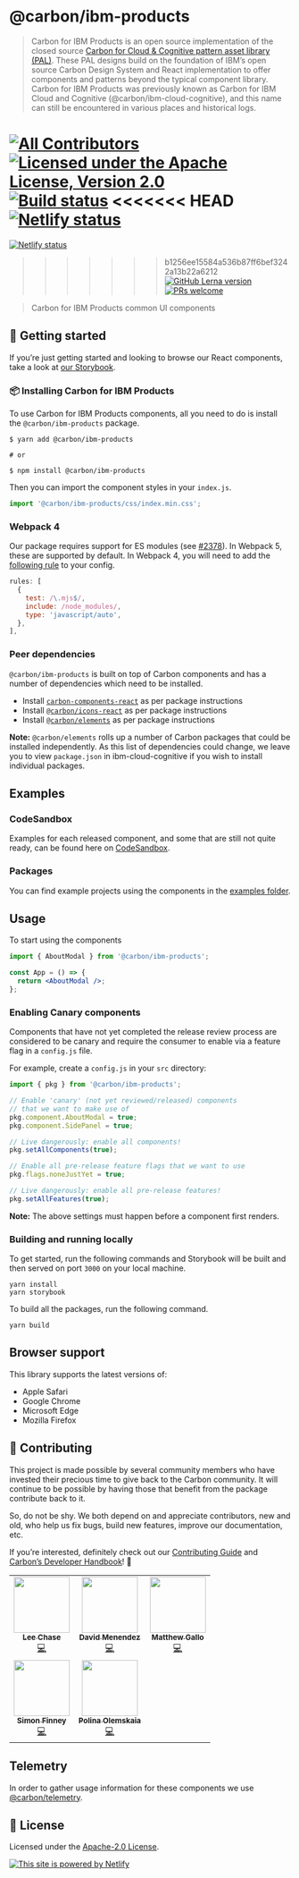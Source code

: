 # @carbon/ibm-products

> Carbon for IBM Products is an open source implementation of the closed source
> [Carbon for Cloud & Cognitive pattern asset library (PAL)](https://pages.github.ibm.com/cdai-design/pal/).
> These PAL designs build on the foundation of IBM’s open source Carbon Design
> System and React implementation to offer components and patterns beyond the
> typical component library. Carbon for IBM Products was previously known as
> Carbon for IBM Cloud and Cognitive (@carbon/ibm-cloud-cognitive), and this
> name can still be encountered in various places and historical logs.

[![All Contributors](https://img.shields.io/badge/all_contributors-10-orange.svg)](#contributors-)
[![Licensed under the Apache License, Version 2.0](https://img.shields.io/badge/license-Apache--2.0-blue.svg)](https://github.com/carbon-design-system/ibm-cloud-cognitive/blob/master/LICENSE)
[![Build status](https://github.com/carbon-design-system/ibm-cloud-cognitive/actions/workflows/ci.yml/badge.svg)](https://github.com/carbon-design-system/ibm-cloud-cognitive/actions/workflows/ci.yml)
<<<<<<< HEAD
[![Netlify status](https://img.shields.io/netlify/f850c678-e8be-43c0-aa95-b2b9cca8ac21)](https://app.netlify.com/sites/carbon-for-ibm-products/deploys)
=======
[![Netlify status](https://img.shields.io/netlify/e8cd9972-0fc8-4c51-a911-e9a930ca6605)](https://app.netlify.com/sites/v11-carbon-for-ibm-products/deploys)
>>>>>>> b1256ee15584a536b87ff6bef3242a13b22a6212
[![GitHub Lerna version](https://img.shields.io/github/lerna-json/v/carbon-design-system/ibm-cloud-cognitive)](https://lerna.js.org)
[![PRs welcome](https://img.shields.io/badge/PRs-welcome-brightgreen)](https://github.com/carbon-design-system/ibm-cloud-cognitive/blob/master/.github/CONTRIBUTING.md)

> Carbon for IBM Products common UI components

## 🚀 Getting started

If you’re just getting started and looking to browse our React components, take
a look at [our Storybook](https://carbon-for-ibm-products.netlify.app).

### 📦 Installing Carbon for IBM Products

To use Carbon for IBM Products components, all you need to do is install the
`@carbon/ibm-products` package.

```shell
$ yarn add @carbon/ibm-products

# or

$ npm install @carbon/ibm-products
```

Then you can import the component styles in your `index.js`.

```js
import '@carbon/ibm-products/css/index.min.css';
```

### Webpack 4

Our package requires support for ES modules (see
[#2378](https://github.com/carbon-design-system/ibm-cloud-cognitive/issues/2378#issuecomment-1319276192)).
In Webpack 5, these are supported by default. In Webpack 4, you will need to add
the [following rule](https://stackoverflow.com/a/72149467) to your config.

```js
rules: [
  {
    test: /\.mjs$/,
    include: /node_modules/,
    type: 'javascript/auto',
  },
],
```

### Peer dependencies

`@carbon/ibm-products` is built on top of Carbon components and has a number of
dependencies which need to be installed.

- Install
  [`carbon-components-react`](https://www.npmjs.com/package/carbon-components-react)
  as per package instructions
- Install
  [`@carbon/icons-react`](https://www.npmjs.com/package/@carbon/icons-react) as
  per package instructions
- Install [`@carbon/elements`](https://www.npmjs.com/package/@carbon/elements)
  as per package instructions

**Note:** `@carbon/elements` rolls up a number of Carbon packages that could be
installed independently. As this list of dependencies could change, we leave you
to view `package.json` in ibm-cloud-cognitive if you wish to install individual
packages.

## Examples

### CodeSandbox

Examples for each released component, and some that are still not quite ready,
can be found here on
[CodeSandbox](https://codesandbox.io/examples/package/@carbon/ibm-cloud-cognitive).

### Packages

You can find example projects using the components in the
[examples folder](../../packages/examples/carbon-for-ibm-products).

## Usage

To start using the components

```jsx
import { AboutModal } from '@carbon/ibm-products';

const App = () => {
  return <AboutModal />;
};
```

### Enabling Canary components

Components that have not yet completed the release review process are considered
to be canary and require the consumer to enable via a feature flag in a
`config.js` file.

For example, create a `config.js` in your `src` directory:

```js
import { pkg } from '@carbon/ibm-products';

// Enable 'canary' (not yet reviewed/released) components
// that we want to make use of
pkg.component.AboutModal = true;
pkg.component.SidePanel = true;

// Live dangerously: enable all components!
pkg.setAllComponents(true);

// Enable all pre-release feature flags that we want to use
pkg.flags.noneJustYet = true;

// Live dangerously: enable all pre-release features!
pkg.setAllFeatures(true);
```

**Note:** The above settings must happen before a component first renders.

### Building and running locally

To get started, run the following commands and Storybook will be built and then
served on port `3000` on your local machine.

```shell
yarn install
yarn storybook
```

To build all the packages, run the following command.

```shell
yarn build
```

## Browser support

This library supports the latest versions of:

- Apple Safari
- Google Chrome
- Microsoft Edge
- Mozilla Firefox

## 🙌 Contributing

This project is made possible by several community members who have invested
their precious time to give back to the Carbon community. It will continue to be
possible by having those that benefit from the package contribute back to it.

So, do not be shy. We both depend on and appreciate contributors, new and old,
who help us fix bugs, build new features, improve our documentation, etc.

If you’re interested, definitely check out our
[Contributing Guide](https://github.com/carbon-design-system/ibm-cloud-cognitive/blob/master/.github/CONTRIBUTING.md)
and
[Carbon’s Developer Handbook](https://github.com/carbon-design-system/carbon/blob/master/docs/developer-handbook.md)!
👀

<!-- ALL-CONTRIBUTORS-LIST:START - Do not remove or modify this section -->
<!-- prettier-ignore-start -->
<!-- markdownlint-disable -->
<table>
  <tr>
    <td align="center"><a href="https://github.com/lee-chase"><img src="https://avatars0.githubusercontent.com/u/15086604?v=4" width="100px;" alt=""/><br /><sub><b>Lee Chase</b></sub></a><br /><a href="https://github.com/carbon-design-system/ibm-cloud-cognitive/commits?author=lee-chase" title="Code">💻</a></td>
    <td align="center"><a href="http://davidmenendez.net"><img src="https://avatars1.githubusercontent.com/u/6370760?v=4" width="100px;" alt=""/><br /><sub><b>David Menendez</b></sub></a><br /><a href="https://github.com/carbon-design-system/ibm-cloud-cognitive/commits?author=davidmenendez" title="Code">💻</a></td>
    <td align="center"><a href="http://www.matthewdgallo.com"><img src="https://avatars0.githubusercontent.com/u/10215203?v=4" width="100px;" alt=""/><br /><sub><b>Matthew Gallo</b></sub></a><br /><a href="https://github.com/carbon-design-system/ibm-cloud-cognitive/commits?author=matthewgallo" title="Code">💻</a></td>
  </tr>
  <tr>
    <td align="center"><a href="http://simonfinney.dev"><img src="https://avatars2.githubusercontent.com/u/3846874?v=4" width="100px;" alt=""/><br /><sub><b>Simon Finney</b></sub></a><br /><a href="https://github.com/carbon-design-system/ibm-cloud-cognitive/commits?author=SimonFinney" title="Code">💻</a></td>
    <td align="center"><a href="https://github.com/polinaouk"><img src="https://avatars2.githubusercontent.com/u/24444328?v=4" width="100px;" alt=""/><br /><sub><b>Polina Olemskaia</b></sub></a><br /><a href="https://github.com/carbon-design-system/ibm-cloud-cognitive/commits?author=polinaouk" title="Code">💻</a></td>
  </tr>
</table>

<!-- markdownlint-enable -->
<!-- prettier-ignore-end -->

<!-- ALL-CONTRIBUTORS-LIST:END -->

## Telemetry

In order to gather usage information for these components we use
[@carbon/telemetry](https://www.carbondesignsystem.com/help/faq/#telemetry).

## 📝 License

Licensed under the
[Apache-2.0 License](https://github.com/carbon-design-system/ibm-cloud-cognitive/blob/master/LICENSE).

[![This site is powered by Netlify](https://www.netlify.com/img/global/badges/netlify-color-accent.svg)](https://www.netlify.com)
